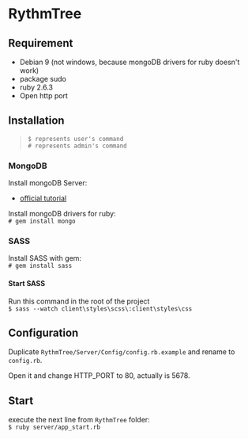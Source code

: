 # RythmTree
## Requirement

- Debian 9 (not windows, because mongoDB drivers for ruby doesn't work)
- package sudo
- ruby 2.6.3
- Open http port

## Installation

> `$ represents user's command`\
> `# represents admin's command`

### MongoDB

Install mongoDB Server:
- [official tutorial](https://linuxize.com/post/how-to-install-mongodb-on-debian-9/#installing-mongodb)

Install mongoDB drivers for ruby:\
 `# gem install mongo`

### SASS

Install SASS with gem:\
 `# gem install sass`

#### Start SASS
Run this command in the root of the project \
 `$ sass --watch client\styles\scss\:client\styles\css`

## Configuration

Duplicate `RythmTree/Server/Config/config.rb.example` and rename to `config.rb`.

Open it and change HTTP_PORT to 80, actually is 5678.

## Start

execute the next line from `RythmTree` folder:\
 `$ ruby server/app_start.rb`
